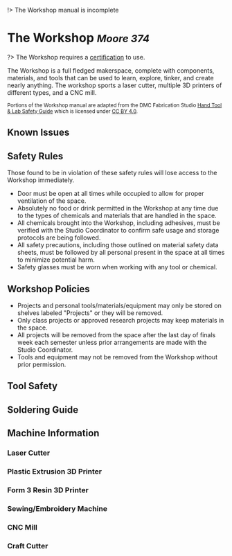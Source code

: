 [av-panels]: /av-panels.md
[clearcom]: /clearcom.md
[control-room]: /control-room.md
[dante]: /dante.md
[edit-rooms]: /edit-rooms.md
[lan]: /lan.md
[machine-room]: /machine-room.md
[mtl]: /mtl.md
[video-switcher]: /video-switcher.md
[workshop]: /workshop.md
[helpdesk]: https://sites.google.com/umich.edu/pat/helpdesk
[training]: https://sites.google.com/umich.edu/pat/training

!> The Workshop manual is incomplete

# The Workshop <small>*Moore 374*</small>

?> The Workshop requires a [certification][training] to use.

The Workshop is a full fledged makerspace, complete with components, materials, and tools that can be used to learn, explore, tinker, and create nearly anything. The workshop sports a laser cutter, multiple 3D printers of different types, and a CNC mill.

<small>Portions of the Workshop manual are adapted from the DMC Fabrication Studio [Hand Tool & Lab Safety Guide](https://docs.google.com/document/d/1_UUlCxHIcBc7m9qFVm5ajBPhVqiN_UXCHvv_EPUr--0/edit) which is licensed under [CC BY 4.0](https://creativecommons.org/licenses/by/4.0/).</small>

## Known Issues

## Safety Rules
Those found to be in violation of these safety rules will lose access to the Workshop immediately.

- Door must be open at all times while occupied to allow for proper ventilation of the space.
- Absolutely no food or drink permitted in the Workshop at any time due to the types of chemicals and materials that are handled in the space.
- All chemicals brought into the Workshop, including adhesives, must be verified with the Studio Coordinator to confirm safe usage and storage protocols are being followed.
- All safety precautions, including those outlined on material safety data sheets, must be followed by all personal present in the space at all times to minimize potential harm.
- Safety glasses must be worn when working with any tool or chemical.

## Workshop Policies
- Projects and personal tools/materials/equipment may only be stored on shelves labeled "Projects" or they will be removed.
- Only class projects or approved research projects may keep materials in the space.
- All projects will be removed from the space after the last day of finals week each semester unless prior arrangements are made with the Studio Coordinator.
- Tools and equipment may not be removed from the Workshop without prior permission.

## Tool Safety

## Soldering Guide

## Machine Information

### Laser Cutter

### Plastic Extrusion 3D Printer

### Form 3 Resin 3D Printer

### Sewing/Embroidery Machine

### CNC Mill

### Craft Cutter